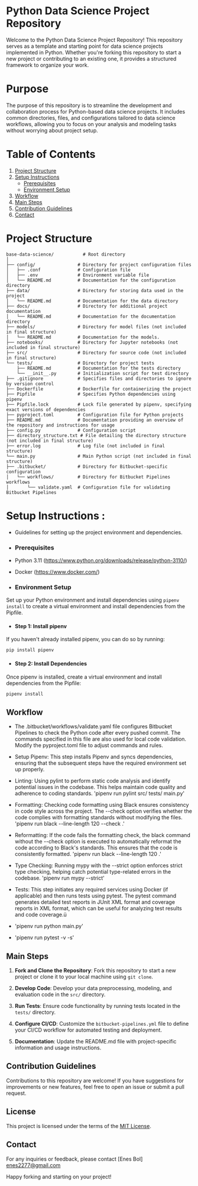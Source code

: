 # Python Data Science Project Repository
Welcome to the Python Data Science Project Repository! This repository serves as a template and starting point for data science projects implemented in Python. Whether you're forking this repository to start a new project or contributing to an existing one, it provides a structured framework to organize your work.

# Purpose
The purpose of this repository is to streamline the development and collaboration process for Python-based data science projects. It includes common directories, files, and configurations tailored to data science workflows, allowing you to focus on your analysis and modeling tasks without worrying about project setup.


# Table of Contents
1. [Project Structure](#project-structure)
2. [Setup Instructions](#setup-instructions)
   - [Prerequisites](#prerequisites)
   - [Environment Setup](#environment-setup)
3. [Workflow](#workflow)
4. [Main Steps](#main-steps)
5. [Contribution Guidelines](#contribution-guidelines)
6. [Contact](#contact)


# Project Structure

```
base-data-science/           # Root directory
│
├── config/                # Directory for project configuration files
│   ├── .conf              # Configuration file
│   ├── .env               # Environment variable file
│   └── README.md          # Documentation for the configuration directory
├── data/                  # Directory for storing data used in the project
│   └── README.md          # Documentation for the data directory
├── docs/                  # Directory for additional project documentation
│   └── README.md          # Documentation for the documentation directory
├── models/                # Directory for model files (not included in final structure)
│   └── README.md          # Documentation for the models.
├── notebooks/             # Directory for Jupyter notebooks (not included in final structure)
├── src/                   # Directory for source code (not included in final structure)
└── tests/                 # Directory for project tests
    ├── README.md          # Documentation for the tests directory
    └── __init__.py        # Initialization script for test directory
├── .gitignore             # Specifies files and directories to ignore by version control
├── Dockerfile             # Dockerfile for containerizing the project
├── Pipfile                # Specifies Python dependencies using pipenv
├── Pipfile.lock           # Lock file generated by pipenv, specifying exact versions of dependencies
├── pyproject.toml         # Configuration file for Python projects
├── README.md              # Documentation providing an overview of the repository and instructions for usage
├── config.py              # Configuration script
├── directory_structure.txt # File detailing the directory structure (not included in final structure)
├── error.log              # Log file (not included in final structure)
└── main.py                # Main Python script (not included in final structure)
├── .bitbucket/            # Directory for Bitbucket-specific configuration
│   └── workflows/         # Directory for Bitbucket Pipelines workflows
│       └── validate.yaml  # Configuration file for validating Bitbucket Pipelines
```


# Setup Instructions : 
- Guidelines for setting up the project environment and dependencies.
  
- ### Prerequisites
- Python 3.11 (https://www.python.org/downloads/release/python-3110/)
- Docker (https://www.docker.com/)

- ### Environment Setup
Set up your Python environment and install dependencies using `pipenv install` to create a virtual environment and install dependencies from the Pipfile.

- #### Step 1: Install pipenv
If you haven't already installed pipenv, you can do so by running:
```sh
pip install pipenv
```

- #### Step 2: Install Dependencies
Once pipenv is installed, create a virtual environment and install dependencies from the Pipfile:
```sh
pipenv install
```


## Workflow

- The .bitbucket/workflows/validate.yaml file configures Bitbucket Pipelines to check the Python code after every pushed commit. The commands specified in this file are also used for local code validation. Modify the pyproject.toml file to adjust commands and rules.

- Setup Pipenv: This step installs Pipenv and syncs dependencies, ensuring that the subsequent steps have the required environment set up properly.

- Linting: Using pylint to perform static code analysis and identify potential issues in the codebase. This helps maintain code quality and adherence to coding standards. 'pipenv run pylint src/ tests/ main.py'

- Formatting: Checking code formatting using Black ensures consistency in code style across the project. The --check option verifies whether the code complies with formatting standards without modifying the files. 'pipenv run black --line-length 120 --check .'

- Reformatting: If the code fails the formatting check, the black command without the --check option is executed to automatically reformat the code according to Black's standards. This ensures that the code is consistently formatted. 'pipenv run black --line-length 120 .'

- Type Checking: Running mypy with the --strict option enforces strict type checking, helping catch potential type-related errors in the codebase. 'pipenv run mypy --strict'

- Tests: This step initiates any required services using Docker (if applicable) and then runs tests using pytest. The pytest command generates detailed test reports in JUnit XML format and coverage reports in XML format, which can be useful for analyzing test results and code coverage.ü
- 'pipenv run python main.py'
- 'pipenv run pytest -v -s'


## Main Steps
1. **Fork and Clone the Repository**: Fork this repository to start a new project or clone it to your local machine using `git clone`.

2. **Develop Code**: Develop your data preprocessing, modeling, and evaluation code in the `src/` directory.

3. **Run Tests**: Ensure code functionality by running tests located in the `tests/` directory.

4. **Configure CI/CD**: Customize the `bitbucket-pipelines.yml` file to define your CI/CD workflow for automated testing and deployment.

5. **Documentation**: Update the README.md file with project-specific information and usage instructions.

## Contribution Guidelines
Contributions to this repository are welcome! If you have suggestions for improvements or new features, feel free to open an issue or submit a pull request.

## License
This project is licensed under the terms of the [MIT License](LICENSE).

## Contact
For any inquiries or feedback, please contact [Enes Bol] enes2277@gmail.com

Happy forking and starting on your project!

